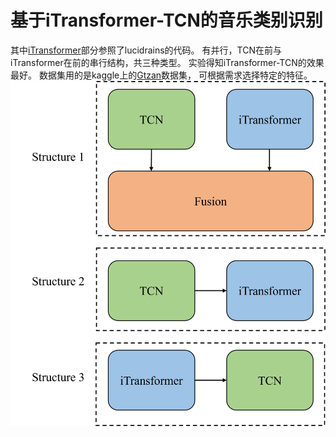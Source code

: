 # 基于iTransformer-TCN的音乐类别识别

其中[iTransformer](https://github.com/lucidrains/iTransformer)部分参照了lucidrains的代码。
有并行，TCN在前与iTransformer在前的串行结构，共三种类型。
实验得知iTransformer-TCN的效果最好。
数据集用的是kaggle上的[Gtzan](https://www.kaggle.com/datasets/andradaolteanu/gtzan-dataset-music-genre-classification)数据集，
可根据需求选择特定的特征。
![模型结构](structure.png)
